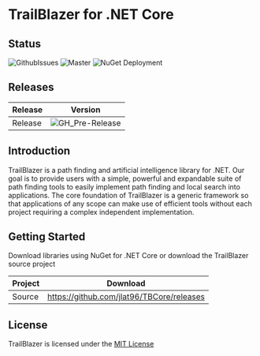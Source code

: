 # TrailBlazer for .NET Core

## Status


![GithubIssues](https://img.shields.io/github/issues/jlat96/TBCore)
![Master](https://github.com/jlat96/TBCore/workflows/Build%20and%20Test%20Master/badge.svg)
![NuGet Deployment](https://github.com/jlat96/TBCore/workflows/Build%20and%20Release%20Master/badge.svg)

## Releases

|Release|Version|
|-------|-------|
|Release|![GH_Pre-Release](https://img.shields.io/github/v/release/jlat96/TBCore?include_prereleases)|

## Introduction

TrailBlazer is a path finding and artificial intelligence library for .NET. Our goal is to provide users with a simple, powerful and expandable suite of path finding tools to easily implement path finding and local search into applications. The core foundation of TrailBlazer is a generic framework so that applications of any scope can make use of efficient tools without each project requiring a complex independent implementation.

## Getting Started

Download libraries using NuGet for .NET Core or download the TrailBlazer source project

|Project  |Download                                  |
|---------|------------------------------------------|
|Source   |https://github.com/jlat96/TBCore/releases |

## License

TrailBlazer is licensed under the [MIT License](./LICENSE)
